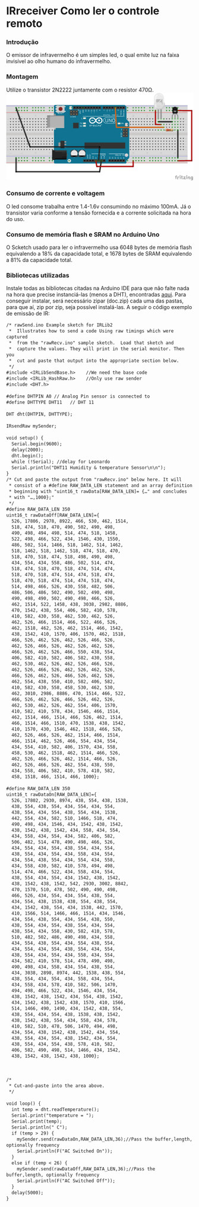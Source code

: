 
# IRreceiver Como ler o controle remoto
### Introdução
O emissor de infravermelho é um simples led, o qual emite luz na faixa invisível ao olho humano do infravermelho. 
### Montagem
Utilize o transistor 2N2222 juntamente com o resistor 470Ω.
![a](a.png) 

### Consumo de corrente e voltagem
O led consome trabalha entre 1.4-1.6v consumindo no máximo 100mA. Já o transistor varia conforme a tensão fornecida e a corrente solicitada na hora do uso.
### Consumo de memória flash e SRAM no Arduino Uno
O Scketch usado para ler o infravermelho usa 6048 bytes de memória flash equivalendo a 18% da capacidade total, e 1678 bytes de SRAM equivalendo a 81% da capacidade total.
### Bibliotecas utilizadas
Instale todas as bibliotecas citadas na Arduino IDE para que não falte nada na hora que precise instanciá-las (menos a DHT), encontradas [aqui](https://github.com/akarsh98/Automatic-AC-Control-using-Arduino/tree/master/Libraries). Para conseguir instalar, será necessário zipar (doc.zip) cada uma das pastas, para que aí, zip por zip, seja possível instalá-las. A seguir o código exemplo de emissão de IR:
```
/* rawSend.ino Example sketch for IRLib2
 *  Illustrates how to send a code Using raw timings which were captured
 *  from the "rawRecv.ino" sample sketch.  Load that sketch and
 *  capture the values. They will print in the serial monitor. Then you
 *  cut and paste that output into the appropriate section below.
 */
#include <IRLibSendBase.h>    //We need the base code
#include <IRLib_HashRaw.h>    //Only use raw sender
#include <DHT.h>

#define DHTPIN A0 // Analog Pin sensor is connected to
#define DHTTYPE DHT11   // DHT 11
 
DHT dht(DHTPIN, DHTTYPE);

IRsendRaw mySender;

void setup() {
  Serial.begin(9600);
  delay(2000);
  dht.begin();
  while (!Serial); //delay for Leonardo
  Serial.println("DHT11 Humidity & temperature Sensor\n\n");
}
/* Cut and paste the output from "rawRecv.ino" below here. It will 
 * consist of a #define RAW_DATA_LEN statement and an array definition
 * beginning with "uint16_t rawData[RAW_DATA_LEN]= {…" and concludes
 * with "…,1000};"
 */
#define RAW_DATA_LEN 350
uint16_t rawDataOff[RAW_DATA_LEN]={
  526, 17806, 2978, 8922, 466, 530, 462, 1514, 
  518, 474, 518, 470, 490, 502, 490, 498, 
  490, 498, 494, 498, 514, 474, 518, 1458, 
  522, 498, 466, 522, 434, 1546, 430, 1550, 
  486, 502, 514, 1466, 518, 1462, 514, 1462, 
  518, 1462, 518, 1462, 518, 474, 518, 470, 
  518, 470, 518, 474, 518, 498, 490, 498, 
  434, 554, 434, 558, 486, 502, 514, 474, 
  518, 474, 518, 470, 518, 474, 514, 474, 
  518, 470, 518, 474, 514, 474, 518, 474, 
  518, 470, 518, 474, 514, 474, 518, 474, 
  514, 498, 466, 526, 430, 558, 482, 506, 
  486, 506, 486, 502, 490, 502, 490, 498, 
  490, 498, 490, 502, 490, 498, 466, 526, 
  462, 1514, 522, 1458, 438, 3038, 2982, 8886, 
  470, 1542, 438, 554, 406, 582, 410, 578, 
  410, 582, 430, 558, 462, 530, 462, 526, 
  462, 526, 466, 1514, 466, 522, 466, 526, 
  462, 1518, 462, 526, 462, 1514, 466, 1542, 
  438, 1542, 410, 1570, 406, 1570, 462, 1518, 
  466, 526, 462, 526, 462, 526, 466, 526, 
  462, 526, 466, 526, 462, 526, 462, 526, 
  466, 526, 462, 526, 466, 550, 438, 554, 
  406, 582, 410, 582, 406, 582, 430, 558, 
  462, 530, 462, 526, 462, 526, 466, 526, 
  462, 526, 466, 526, 462, 526, 462, 526, 
  466, 526, 462, 526, 466, 526, 462, 526, 
  462, 554, 438, 550, 410, 582, 406, 582, 
  410, 582, 430, 558, 458, 530, 462, 530, 
  462, 3010, 2986, 8886, 470, 1514, 466, 522, 
  466, 526, 462, 526, 466, 526, 462, 526, 
  462, 530, 462, 526, 462, 554, 406, 1570, 
  410, 582, 410, 578, 434, 1546, 466, 1514, 
  462, 1514, 466, 1514, 466, 526, 462, 1514, 
  466, 1514, 466, 1510, 470, 1538, 438, 1542, 
  410, 1570, 430, 1546, 462, 1518, 466, 526, 
  462, 526, 466, 526, 462, 1514, 466, 1514, 
  466, 1514, 462, 526, 466, 554, 434, 554, 
  434, 554, 410, 582, 406, 1570, 434, 558, 
  458, 530, 462, 1518, 462, 1514, 466, 526, 
  462, 526, 466, 526, 462, 1514, 466, 526, 
  462, 526, 466, 526, 462, 554, 438, 550, 
  434, 558, 406, 582, 410, 578, 410, 582, 
  458, 1518, 466, 1514, 466, 1000};

#define RAW_DATA_LEN 350
uint16_t rawDataOn[RAW_DATA_LEN]={
  526, 17802, 2930, 8974, 438, 554, 438, 1538, 
  438, 554, 438, 554, 434, 554, 434, 554, 
  438, 554, 434, 554, 438, 554, 434, 1538, 
  442, 554, 434, 582, 510, 1466, 518, 474, 
  490, 498, 434, 1546, 434, 1542, 438, 1542, 
  438, 1542, 438, 1542, 434, 558, 434, 554, 
  434, 558, 434, 554, 434, 582, 406, 582, 
  506, 482, 514, 478, 490, 498, 466, 526, 
  434, 554, 434, 554, 438, 554, 434, 554, 
  438, 554, 434, 554, 434, 558, 434, 554, 
  434, 554, 438, 554, 434, 554, 434, 558, 
  434, 558, 430, 582, 410, 578, 494, 498, 
  514, 474, 466, 522, 434, 558, 434, 554, 
  438, 554, 434, 554, 434, 1542, 438, 1542, 
  438, 1542, 438, 1542, 542, 2930, 3002, 8842, 
  470, 1570, 510, 478, 502, 490, 490, 498, 
  466, 526, 434, 554, 434, 554, 438, 554, 
  434, 554, 438, 1538, 438, 554, 438, 554, 
  434, 1542, 438, 554, 434, 1538, 442, 1570, 
  410, 1566, 514, 1466, 466, 1514, 434, 1546, 
  434, 554, 438, 554, 434, 554, 438, 550, 
  438, 554, 434, 554, 438, 554, 434, 554, 
  438, 554, 434, 558, 430, 582, 410, 578, 
  510, 482, 502, 486, 490, 498, 434, 558, 
  434, 554, 438, 554, 434, 554, 438, 554, 
  434, 554, 434, 554, 438, 554, 434, 554, 
  438, 554, 434, 554, 434, 558, 434, 554, 
  434, 582, 410, 578, 514, 478, 490, 498, 
  490, 498, 434, 558, 434, 554, 438, 554, 
  434, 3038, 2898, 8974, 442, 1538, 438, 554, 
  438, 554, 434, 554, 434, 558, 434, 554, 
  434, 558, 434, 578, 410, 582, 506, 1470, 
  494, 498, 466, 522, 434, 1546, 434, 554, 
  438, 1542, 438, 1542, 434, 554, 438, 1542, 
  434, 1542, 438, 1542, 438, 1570, 410, 1566, 
  514, 1466, 490, 1490, 434, 1542, 438, 554, 
  438, 554, 434, 554, 438, 1538, 438, 1542, 
  438, 1542, 438, 554, 434, 558, 434, 578, 
  410, 582, 510, 478, 506, 1470, 494, 498, 
  434, 554, 438, 1542, 438, 1542, 434, 554, 
  438, 554, 434, 554, 438, 1542, 434, 554, 
  438, 554, 434, 554, 438, 578, 410, 582, 
  406, 582, 490, 498, 514, 1466, 434, 1542, 
  438, 1542, 438, 1542, 438, 1000};



/*
 * Cut-and-paste into the area above.
 */
   
void loop() {
  int temp = dht.readTemperature();
  Serial.print("temperature = ");
  Serial.print(temp); 
  Serial.println(" C");
  if (temp > 29) {
    mySender.send(rawDataOn,RAW_DATA_LEN,36);//Pass the buffer,length, optionally frequency
    Serial.println(F("AC Switched On"));
  }
  else if (temp < 26) {
    mySender.send(rawDataOff,RAW_DATA_LEN,36);//Pass the buffer,length, optionally frequency
    Serial.println(F("AC Switched Off"));
  }
  delay(5000);
}
```
